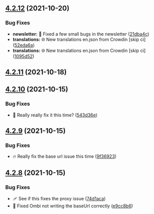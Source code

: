## [4.2.12](https://github.com/Ombi-app/Ombi/compare/v4.2.11...v4.2.12) (2021-10-20)


### Bug Fixes

* **newsletter:** :bug: Fixed a few small bugs in the newsletter ([21dba4c](https://github.com/Ombi-app/Ombi/commit/21dba4c524b98b9f2b883d97e7e13329425a8762))
* **translations:** 🌐 New translations en.json from Crowdin [skip ci] ([52eda6a](https://github.com/Ombi-app/Ombi/commit/52eda6ab917a73842bc02b0d8e0c442e564ca8f0))
* **translations:** 🌐 New translations en.json from Crowdin [skip ci] ([1095d52](https://github.com/Ombi-app/Ombi/commit/1095d524962648a1e427f0bcd8105fa734dd5b60))



## [4.2.11](https://github.com/Ombi-app/Ombi/compare/v4.2.10...v4.2.11) (2021-10-18)



## [4.2.10](https://github.com/Ombi-app/Ombi/compare/v4.2.9...v4.2.10) (2021-10-15)


### Bug Fixes

* :bug: Really really fix it this time? ([543d36e](https://github.com/Ombi-app/Ombi/commit/543d36e5615341bc8378cac377b843a3dbc1ef99))



## [4.2.9](https://github.com/Ombi-app/Ombi/compare/v4.2.8...v4.2.9) (2021-10-15)


### Bug Fixes

* :fire: Really fix the base url issue this time ([9f36923](https://github.com/Ombi-app/Ombi/commit/9f36923c51bfabf9cb026f2da14f9947050af0d9))



## [4.2.8](https://github.com/Ombi-app/Ombi/compare/v4.2.7...v4.2.8) (2021-10-15)


### Bug Fixes

* :adhesive_bandage: See if this fixes the proxy issue ([74d1aca](https://github.com/Ombi-app/Ombi/commit/74d1acae499707a7e21401f53eb2bb90c5bb9cfa))
* :bug: Fixed Ombi not writing the baseUrl correctly ([e9cc8b6](https://github.com/Ombi-app/Ombi/commit/e9cc8b6fe71d3e10c1a901e70227989b3362afe3))



